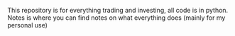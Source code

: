 This repository is for everything trading and investing, all code is in python. Notes is where you can find notes on what everything does (mainly for my personal use)
